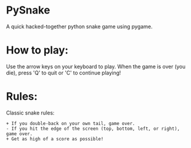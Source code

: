 # PySnake

A quick hacked-together python snake game using pygame. 

# How to play:

Use the arrow keys on your keyboard to play. When the game is over (you die), press 'Q' to quit or 'C' to continue playing!

# Rules:

Classic snake rules:

    + If you double-back on your own tail, game over.
    - If you hit the edge of the screen (top, bottom, left, or right), game over.
    + Get as high of a score as possible!